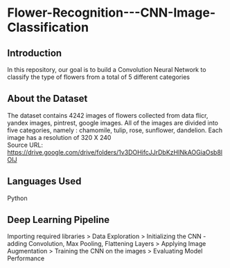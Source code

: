 # Flower-Recognition---CNN-Image-Classification
## Introduction
In this repository, our goal is to build a Convolution Neural Network to classify the type of flowers from a total of 5 different categories
<br />
## About the Dataset
The dataset contains 4242 images of flowers collected from data flicr, yandex images, pintrest, google images. All of the images are divided into five categories, namely : chamomile, tulip, rose, sunflower, dandelion. Each image has a resolution of 320 X 240
<br />
Source URL: https://drive.google.com/drive/folders/1v3DOHifcJJrDbKzHINkAOGiaOsb8lOIJ 
<br />
## Languages Used
Python
<br />
## Deep Learning Pipeline

Importing required libraries > Data Exploration > Initializing the CNN - adding Convolution, Max Pooling, Flattening Layers > Applying Image Augmentation  > Training the CNN on the images > Evaluating Model Performance
